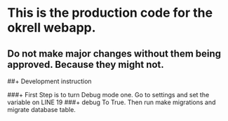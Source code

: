 # This is the production code for the okrell webapp.

## Do not make major changes without them being approved. Because they might not.

##+ Development instruction

###+ First Step is to turn Debug mode one. Go to settings and set the variable on LINE 19 
###+ debug To True. Then run make migrations and migrate database table.